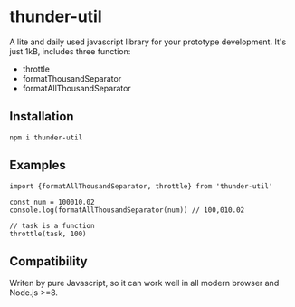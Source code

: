 # thunder-util

A lite and daily used javascript library for your prototype development. It's just 1kB, includes three function:

- throttle
- formatThousandSeparator
- formatAllThousandSeparator

## Installation

```
npm i thunder-util
```

## Examples

```
import {formatAllThousandSeparator, throttle} from 'thunder-util'

const num = 100010.02
console.log(formatAllThousandSeparator(num)) // 100,010.02

// task is a function
throttle(task, 100)
```

## Compatibility

Writen by pure Javascript, so it can work well in all modern browser and Node.js >=8.
